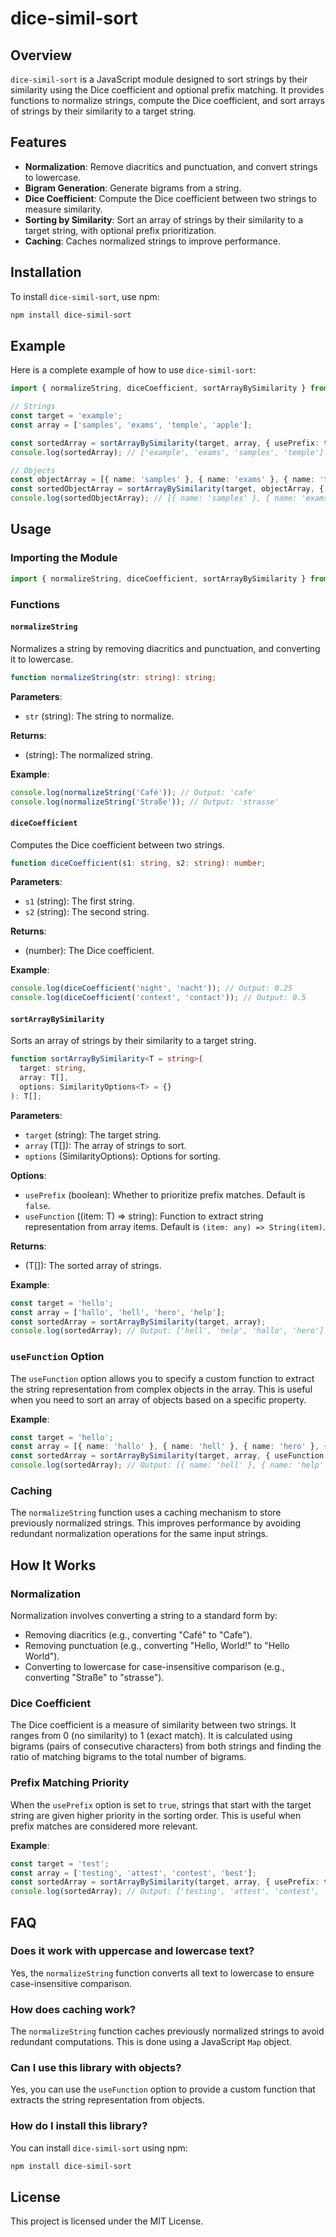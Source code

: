 # dice-simil-sort

## Overview

`dice-simil-sort` is a JavaScript module designed to sort strings by their similarity using the Dice coefficient and optional prefix matching. It provides functions to normalize strings, compute the Dice coefficient, and sort arrays of strings by their similarity to a target string.

## Features

- **Normalization**: Remove diacritics and punctuation, and convert strings to lowercase.
- **Bigram Generation**: Generate bigrams from a string.
- **Dice Coefficient**: Compute the Dice coefficient between two strings to measure similarity.
- **Sorting by Similarity**: Sort an array of strings by their similarity to a target string, with optional prefix prioritization.
- **Caching**: Caches normalized strings to improve performance.

## Installation

To install `dice-simil-sort`, use npm:

```sh
npm install dice-simil-sort
```

## Example

Here is a complete example of how to use `dice-simil-sort`:

```typescript
import { normalizeString, diceCoefficient, sortArrayBySimilarity } from 'dice-simil-sort';

// Strings
const target = 'example';
const array = ['samples', 'exams', 'temple', 'apple'];

const sortedArray = sortArrayBySimilarity(target, array, { usePrefix: true });
console.log(sortedArray); // ['example', 'exams', 'samples', 'temple']

// Objects
const objectArray = [{ name: 'samples' }, { name: 'exams' }, { name: 'temple' }, { name: 'apple' }];
const sortedObjectArray = sortArrayBySimilarity(target, objectArray, { useFunction: item => item.name });
console.log(sortedObjectArray); // [{ name: 'samples' }, { name: 'exams' }, { name: 'temple' }, { name: 'apple' }]
```


## Usage

### Importing the Module

```typescript
import { normalizeString, diceCoefficient, sortArrayBySimilarity } from 'dice-simil-sort';
```

### Functions

#### `normalizeString`

Normalizes a string by removing diacritics and punctuation, and converting it to lowercase.

```typescript
function normalizeString(str: string): string;
```

**Parameters**:
- `str` (string): The string to normalize.

**Returns**:
- (string): The normalized string.

**Example**:

```typescript
console.log(normalizeString('Café')); // Output: 'cafe'
console.log(normalizeString('Straße')); // Output: 'strasse'
```

#### `diceCoefficient`

Computes the Dice coefficient between two strings.

```typescript
function diceCoefficient(s1: string, s2: string): number;
```

**Parameters**:
- `s1` (string): The first string.
- `s2` (string): The second string.

**Returns**:
- (number): The Dice coefficient.

**Example**:

```typescript
console.log(diceCoefficient('night', 'nacht')); // Output: 0.25
console.log(diceCoefficient('context', 'contact')); // Output: 0.5
```

#### `sortArrayBySimilarity`

Sorts an array of strings by their similarity to a target string.

```typescript
function sortArrayBySimilarity<T = string>(
  target: string,
  array: T[],
  options: SimilarityOptions<T> = {}
): T[];
```

**Parameters**:
- `target` (string): The target string.
- `array` (T[]): The array of strings to sort.
- `options` (SimilarityOptions<T>): Options for sorting.

**Options**:
- `usePrefix` (boolean): Whether to prioritize prefix matches. Default is `false`.
- `useFunction` ((item: T) => string): Function to extract string representation from array items. Default is `(item: any) => String(item)`.

**Returns**:
- (T[]): The sorted array of strings.

**Example**:

```typescript
const target = 'hello';
const array = ['hallo', 'hell', 'hero', 'help'];
const sortedArray = sortArrayBySimilarity(target, array);
console.log(sortedArray); // Output: ['hell', 'help', 'hallo', 'hero']
```

### `useFunction` Option

The `useFunction` option allows you to specify a custom function to extract the string representation from complex objects in the array. This is useful when you need to sort an array of objects based on a specific property.

**Example**:

```typescript
const target = 'hello';
const array = [{ name: 'hallo' }, { name: 'hell' }, { name: 'hero' }, { name: 'help' }];
const sortedArray = sortArrayBySimilarity(target, array, { useFunction: item => item.name });
console.log(sortedArray); // Output: [{ name: 'hell' }, { name: 'help' }, { name: 'hallo' }, { name: 'hero' }]
```

### Caching

The `normalizeString` function uses a caching mechanism to store previously normalized strings. This improves performance by avoiding redundant normalization operations for the same input strings.

## How It Works

### Normalization

Normalization involves converting a string to a standard form by:
- Removing diacritics (e.g., converting "Café" to "Cafe").
- Removing punctuation (e.g., converting "Hello, World!" to "Hello World").
- Converting to lowercase for case-insensitive comparison (e.g., converting "Straße" to "strasse").

### Dice Coefficient

The Dice coefficient is a measure of similarity between two strings. It ranges from 0 (no similarity) to 1 (exact match). It is calculated using bigrams (pairs of consecutive characters) from both strings and finding the ratio of matching bigrams to the total number of bigrams.

### Prefix Matching Priority

When the `usePrefix` option is set to `true`, strings that start with the target string are given higher priority in the sorting order. This is useful when prefix matches are considered more relevant.

**Example**:

```typescript
const target = 'test';
const array = ['testing', 'attest', 'contest', 'best'];
const sortedArray = sortArrayBySimilarity(target, array, { usePrefix: true });
console.log(sortedArray); // Output: ['testing', 'attest', 'contest', 'best']
```

## FAQ

### Does it work with uppercase and lowercase text?

Yes, the `normalizeString` function converts all text to lowercase to ensure case-insensitive comparison.

### How does caching work?

The `normalizeString` function caches previously normalized strings to avoid redundant computations. This is done using a JavaScript `Map` object.

### Can I use this library with objects?

Yes, you can use the `useFunction` option to provide a custom function that extracts the string representation from objects.

### How do I install this library?

You can install `dice-simil-sort` using npm:

```sh
npm install dice-simil-sort
```



## License

This project is licensed under the MIT License.
